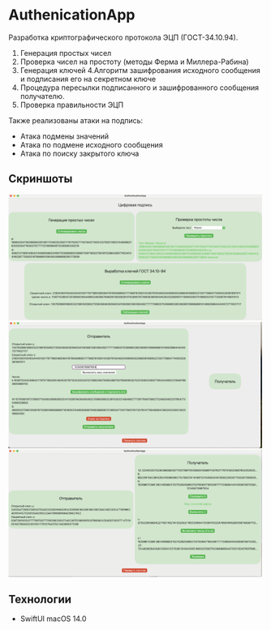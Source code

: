 # AuthenicationApp

Разработка криптографического протокола ЭЦП (ГОСТ-34.10.94).

1. Генерация простых чисел
2. Проверка чисел на простоту (методы Ферма и Миллера-Рабина)
3. Генерация ключей
4.Алгоритм зашифрования исходного сообщения и подписания его на секретном ключе
5. Процедура пересылки подписанного и зашифрованного сообщения получателю.
6. Проверка правильности ЭЦП

Также реализованы атаки на подпись:

- Атака подмены значений
- Атака по подмене исходного сообщения
- Атака по поиску закрытого ключа

## Скриншоты
<img src="/AuthenticationApp/Screenshots/1.png" width="500">
<img src="/AuthenticationApp/Screenshots/2.png" width="500">
<img src="/AuthenticationApp/Screenshots/3.png" width="500">

## Технологии
- SwiftUI macOS 14.0
